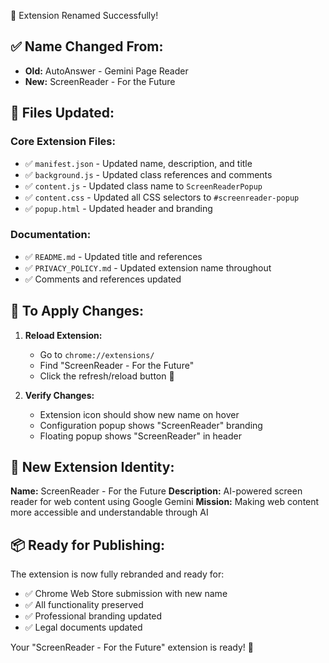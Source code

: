 🎉 Extension Renamed Successfully!

## ✅ **Name Changed From:**
- **Old:** AutoAnswer - Gemini Page Reader
- **New:** ScreenReader - For the Future

## 📝 **Files Updated:**

### **Core Extension Files:**
- ✅ `manifest.json` - Updated name, description, and title
- ✅ `background.js` - Updated class references and comments
- ✅ `content.js` - Updated class name to `ScreenReaderPopup`
- ✅ `content.css` - Updated all CSS selectors to `#screenreader-popup`
- ✅ `popup.html` - Updated header and branding

### **Documentation:**
- ✅ `README.md` - Updated title and references
- ✅ `PRIVACY_POLICY.md` - Updated extension name throughout
- ✅ Comments and references updated

## 🚀 **To Apply Changes:**

1. **Reload Extension:**
   - Go to `chrome://extensions/`
   - Find "ScreenReader - For the Future"
   - Click the refresh/reload button 🔄

2. **Verify Changes:**
   - Extension icon should show new name on hover
   - Configuration popup shows "ScreenReader" branding
   - Floating popup shows "ScreenReader" in header

## 🎯 **New Extension Identity:**

**Name:** ScreenReader - For the Future
**Description:** AI-powered screen reader for web content using Google Gemini
**Mission:** Making web content more accessible and understandable through AI

## 📦 **Ready for Publishing:**

The extension is now fully rebranded and ready for:
- ✅ Chrome Web Store submission with new name
- ✅ All functionality preserved
- ✅ Professional branding updated
- ✅ Legal documents updated

Your "ScreenReader - For the Future" extension is ready! 🎉
